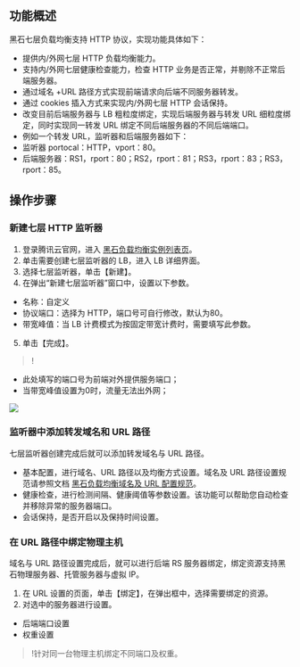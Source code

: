 ## 功能概述
黑石七层负载均衡支持 HTTP 协议，实现功能具体如下：
- 提供内/外网七层 HTTP 负载均衡能力。
- 支持内/外网七层健康检查能力，检查 HTTP 业务是否正常，并剔除不正常后端服务器。
- 通过域名 +URL 路径方式实现前端请求向后端不同服务器转发。
- 通过 cookies 插入方式来实现内/外网七层 HTTP 会话保持。
- 改变目前后端服务器与 LB 粗粒度绑定，实现后端服务器与转发 URL 细粒度绑定，同时实现同一转发 URL 绑定不同后端服务器的不同后端端口。
- 例如一个转发 URL，监听器和后端服务器如下： 
 - 监听器 portocal：HTTP，vport：80。
 - 后端服务器：RS1，rport：80；RS2，rport：81；RS3，rport：83；RS3，rport：85。
 
## 操作步骤
### 新建七层 HTTP 监听器
1. 登录腾讯云官网，进入 [黑石负载均衡实例列表页](https://console.cloud.tencent.com/lbbm/lb)。
2. 单击需要创建七层监听器的 LB，进入 LB 详细界面。
3. 选择七层监听器，单击【新建】。
4. 在弹出“新建七层监听器”窗口中，设置以下参数。
  - 名称：自定义
  - 协议端口：选择为 HTTP，端口号可自行修改，默认为80。
  - 带宽峰值：当 LB 计费模式为按固定带宽计费时，需要填写此参数。
5. 单击【完成】。

>!
- 此处填写的端口号为前端对外提供服务端口；
- 当带宽峰值设置为0时，流量无法出外网；

![](https://main.qcloudimg.com/raw/d90e9bdaa7965d45746528bb2d8f8e48.png)



### 监听器中添加转发域名和 URL 路径
七层监听器创建完成后就可以添加转发域名与 URL 路径。
- 基本配置，进行域名、URL 路径以及均衡方式设置。域名及 URL 路径设置规范请参照文档 [黑石负载均衡域名及 URL 配置规范](https://cloud.tencent.com/document/product/1027/33463)。
- 健康检查，进行检测间隔、健康阈值等参数设置。该功能可以帮助您自动检查并移除异常的服务器端口。
- 会话保持，是否开启以及保持时间设置。


### 在 URL 路径中绑定物理主机
域名与 URL 路径设置完成后，就可以进行后端 RS 服务器绑定，绑定资源支持黑石物理服务器、托管服务器与虚拟 IP。
1. 在 URL 设置的页面，单击【绑定】，在弹出框中，选择需要绑定的资源。 
2. 对选中的服务器进行设置。
 - 后端端口设置
 - 权重设置

>!针对同一台物理主机绑定不同端口及权重。


